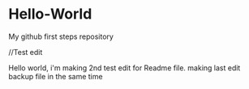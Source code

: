 # Hello-World
My github first steps repository 

//Test edit


Hello world, i'm making 2nd test edit for Readme file.
making last edit backup file in the same time
